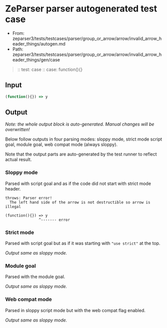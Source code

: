 # ZeParser parser autogenerated test case

- From: zeparser3/tests/testcases/parser/group_or_arrow/arrow/invalid_arrow_header_things/autogen.md
- Path: zeparser3/tests/testcases/parser/group_or_arrow/arrow/invalid_arrow_header_things/gen/case

> :: test: case
> :: case: function(){}

## Input


`````js
(function(){}) => y
`````

## Output

_Note: the whole output block is auto-generated. Manual changes will be overwritten!_

Below follow outputs in four parsing modes: sloppy mode, strict mode script goal, module goal, web compat mode (always sloppy).

Note that the output parts are auto-generated by the test runner to reflect actual result.

### Sloppy mode

Parsed with script goal and as if the code did not start with strict mode header.

`````
throws: Parser error!
  The left hand side of the arrow is not destructible so arrow is illegal

(function(){}) => y
               ^------- error
`````

### Strict mode

Parsed with script goal but as if it was starting with `"use strict"` at the top.

_Output same as sloppy mode._

### Module goal

Parsed with the module goal.

_Output same as sloppy mode._

### Web compat mode

Parsed in sloppy script mode but with the web compat flag enabled.

_Output same as sloppy mode._
